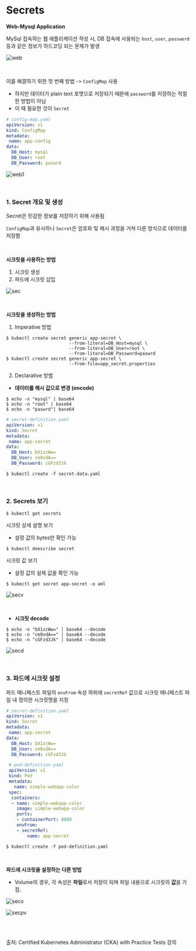 # Secrets

**Web-Mysql Application**

MySql 접속하는 웹 애플리케이션 작성 시, DB 접속에 사용되는 `host`, `user`, `password` 등과 같은 정보가 하드코딩 되는 문제가 발생

![web](https://github.com/kodekloudhub/certified-kubernetes-administrator-course/raw/master/images/web.PNG)

<br>

이를 해결하기 위한 첫 번째 방법 -> `ConfigMap` 사용

- 하지만 데이터가 plain text 포맷으로 저장되기 때문에 `password`를 저장하는 적절한 방법이 아님
- 이 때 필요한 것이 `Secret`

```yaml
# config-map.yaml
apiVersion: v1
kind: ConfigMap
metadata:
 name: app-config
data:
  DB_Host: mysql
  DB_User: root
  DB_Password: paswrd
```

![web1](https://github.com/kodekloudhub/certified-kubernetes-administrator-course/raw/master/images/web1.PNG)

<br>

### 1. Secret 개요 및 생성

Secret은 민감한 정보를 저장하기 위해 사용됨

`ConfigMap`과 유사하나 `Secret`은 암호화 및 해시 과정을 거쳐 다른 방식으로 데이터를 저장함

<br>

**시크릿을 사용하는 방법**

1. 시크릿 생성
2. 파드에 시크릿 삽입

![sec](https://github.com/kodekloudhub/certified-kubernetes-administrator-course/raw/master/images/sec.PNG)

<br>

**시크릿을 생성하는 방법**

1. Imperative 방법

```
$ kubectl create secret generic app-secret \
						--from-literal=DB_Host=mysql \
						--from-literal=DB_User=root	\
                        --from-literal=DB_Password=paswrd
$ kubectl create secret generic app-secret \
						--from-file=app_secret.properties
```

2. Declarative 방법

- **데이터를 해시 값으로 변경 (encode)** 

```
$ echo -n "mysql" | base64
$ echo -n "root" | base64
$ echo -n "paswrd"| base64
```

```yaml
# secret-definition.yaml
apiVersion: v1
kind: Secret
metadata:
 name: app-secret
data:
  DB_Host: bX1zcWw=
  DB_User: cm9vdA==
  DB_Password: cGFzd3Jk
```

```
$ kubectl create -f secret-data.yaml
```

<br>

### 2. Secrets 보기

```
$ kubectl get secrets
```

시크릿 상세 설명 보기

- 설정 값의 bytes만 확인 가능

```
$ kubectl deescribe secret
```

시크릿 값 보기

- 설정 값의 실제 값을 확인 가능

```
$ kubectl get secret app-secret -o aml
```

![secv](https://github.com/kodekloudhub/certified-kubernetes-administrator-course/raw/master/images/secv.PNG)

<br>

- **시크릿 decode**

```
$ echo -n "bX1zcWw=" | base64 --decode
$ echo -n "cm9vdA==" | base64 --decode
$ echo -n "cGFzd3Jk" | base64 --decode
```

![secd](https://github.com/kodekloudhub/certified-kubernetes-administrator-course/raw/master/images/secd.PNG)

<br>

### 3. 파드에 시크릿 설정

파드 매니페스트 파일의 `envFrom` 속성 하위에 `secretRef` 값으로 시크릿 매니페스트 파일 내 정의한 시크릿명을 지정

```yaml
# secret-definition.yaml
apiVersion: v1
kind: Secret
metadata:
 name: app-secret
data:
  DB_Host: bX1zcWw=
  DB_User: cm9vdA==
  DB_Password: cGFzd3Jk
```

```yaml
 # pod-definition.yaml
 apiVersion: v1
 kind: Pod
 metadata:
   name: simple-webapp-color
 spec:
  containers:
  - name: simple-webapp-color
    image: simple-webapp-color
    ports:
    - containerPort: 8080
    envFrom:
    - secretRef:
        name: app-secret
```

```
$ kubectl create -f pod-definition.yaml
```

<br>

**파드에 시크릿을 설정하는 다른 방법**

- Volume의 경우, 각 속성은 **파일**로서 저장이 되며 파일 내용으로 시크릿의 **값**을 가짐.

![seco](https://github.com/kodekloudhub/certified-kubernetes-administrator-course/raw/master/images/seco.PNG)

![secpv](https://github.com/kodekloudhub/certified-kubernetes-administrator-course/raw/master/images/secpv.PNG)

<br>

<br>

출처: Certified Kubernetes Administrator (CKA) with Practice Tests 강의


